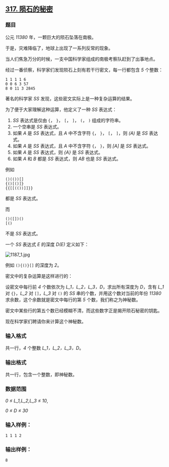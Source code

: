 ## [317. 陨石的秘密](https://www.acwing.com/problem/content/319/)

### 题目

公元 *11380* 年，一颗巨大的陨石坠落在南极。

于是，灾难降临了，地球上出现了一系列反常的现象。

当人们焦急万分的时候，一支中国科学家组成的南极考察队赶到了出事地点。

经过一番侦察，科学家们发现陨石上刻有若干行密文，每一行都包含 *5* 个整数：

```
1 1 1 1 6
0 0 6 3 57
8 0 11 3 2845
```

著名的科学家 *SS* 发现，这些密文实际上是一种复杂运算的结果。

为了便于大家理解这种运算，他定义了一种 *SS* 表达式：

1. *SS* 表达式是仅由 `{`， `}`， `[`， `]`， `(`， `)` 组成的字符串。
2. 一个空串是 *SS* 表达式。
3. 如果 *A* 是 *SS* 表达式，且 *A* 中不含字符 `{`， `}`， `[`， `]`，则 *(A)* 是 *SS* 表达式。
4. 如果 *A* 是 *SS* 表达式，且 *A* 中不含字符 `{`， `}`，则 *[A]* 是 *SS* 表达式。
5. 如果 *A* 是 *SS* 表达式，则 *{A}* 是 *SS* 表达式。
6. 如果 *A* 和 *B* 都是 *SS* 表达式，则 *AB* 也是 *SS* 表达式。

例如

```
()(())[]
{()[()]}
{{[[(())]]}}
```

都是 *SS* 表达式。

而

```
()([])()
[()
```

不是 *SS* 表达式。

一个 *SS* 表达式 *E* 的深度 *D(E)* 定义如下：

 ![1187_1.jpg](/media/article/image/2019/02/05/19_410d738a28-1187_1.jpg)

例如 `(){()}[]` 的深度为 *2*。

密文中的复杂运算是这样进行的：

设密文中每行前 *4* 个数依次为 *L_1，L_2，L_3，D*，求出所有深度为 *D*，含有 *L_1* 对 `{}`，*L_2* 对 `[]`，*L_3* 对 `()` 的 *SS* 串的个数，并用这个数对当前的年份 *11380* 求余数，这个余数就是密文中每行的第 *5* 个数，我们称之为神秘数。

密文中某些行的第五个数已经模糊不清，而这些数字正是揭开陨石秘密的钥匙。

现在科学家们聘请你来计算这个神秘数。

### 输入格式

共一行，*4* 个整数 *L_1，L_2，L_3，D*。

### 输出格式

共一行，包含一个整数，即神秘数。

### 数据范围

*0 ≤ L_1,L_2,L_3 ≤ 10*,

*0 ≤ D ≤ 30*

### 输入样例：

```
1 1 1 2
```

### 输出样例：

```
8
```

